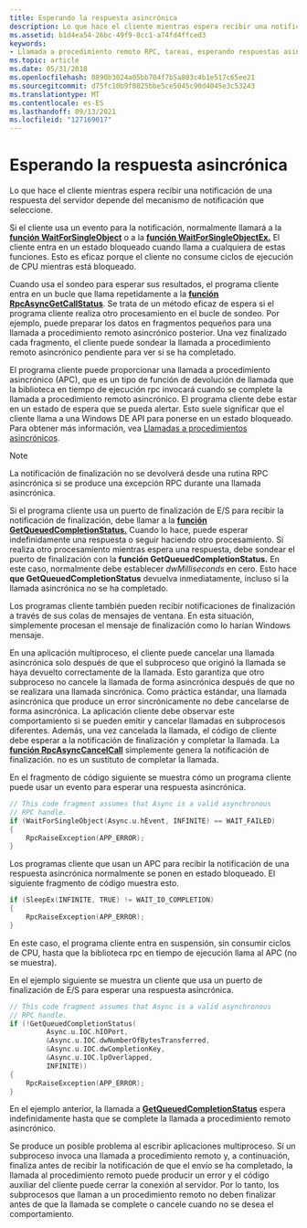 ```yaml
---
title: Esperando la respuesta asincrónica
description: Lo que hace el cliente mientras espera recibir una notificación de una respuesta del servidor depende del mecanismo de notificación que seleccione.
ms.assetid: b1d4ea54-26bc-49f9-8cc1-a74fd4ffced3
keywords:
- Llamada a procedimiento remoto RPC, tareas, esperando respuestas asincrónicas
ms.topic: article
ms.date: 05/31/2018
ms.openlocfilehash: 0890b3024a05bb704f7b5a803c4b1e517c65ee21
ms.sourcegitcommit: d75fc10b9f0825bbe5ce5045c90d4045e3c53243
ms.translationtype: MT
ms.contentlocale: es-ES
ms.lasthandoff: 09/13/2021
ms.locfileid: "127169017"
---
```

# <a name="waiting-for-the-asynchronous-reply"></a>Esperando la respuesta asincrónica

Lo que hace el cliente mientras espera recibir una notificación de una respuesta del servidor depende del mecanismo de notificación que seleccione.

Si el cliente usa un evento para la notificación, normalmente llamará a la [**función WaitForSingleObject**](/windows/desktop/api/synchapi/nf-synchapi-waitforsingleobject) o a la [**función WaitForSingleObjectEx.**](/windows/desktop/api/synchapi/nf-synchapi-waitforsingleobjectex) El cliente entra en un estado bloqueado cuando llama a cualquiera de estas funciones. Esto es eficaz porque el cliente no consume ciclos de ejecución de CPU mientras está bloqueado.

Cuando usa el sondeo para esperar sus resultados, el programa cliente entra en un bucle que llama repetidamente a la [**función RpcAsyncGetCallStatus**](/windows/desktop/api/Rpcasync/nf-rpcasync-rpcasyncgetcallstatus). Se trata de un método eficaz de espera si el programa cliente realiza otro procesamiento en el bucle de sondeo. Por ejemplo, puede preparar los datos en fragmentos pequeños para una llamada a procedimiento remoto asincrónico posterior. Una vez finalizado cada fragmento, el cliente puede sondear la llamada a procedimiento remoto asincrónico pendiente para ver si se ha completado.

El programa cliente puede proporcionar una llamada a procedimiento asincrónico (APC), que es un tipo de función de devolución de llamada que la biblioteca en tiempo de ejecución rpc invocará cuando se complete la llamada a procedimiento remoto asincrónico. El programa cliente debe estar en un estado de espera que se pueda alertar. Esto suele significar que el cliente llama a una Windows DE API para ponerse en un estado bloqueado. Para obtener más información, vea [Llamadas a procedimientos asincrónicos](/windows/desktop/Sync/asynchronous-procedure-calls).

> [!Note]  
> La notificación de finalización no se devolverá desde una rutina RPC asincrónica si se produce una excepción RPC durante una llamada asincrónica.

 

Si el programa cliente usa un puerto de finalización de E/S para recibir la notificación de finalización, debe llamar a la [**función GetQueuedCompletionStatus.**](/windows/desktop/api/ioapiset/nf-ioapiset-getqueuedcompletionstatus) Cuando lo hace, puede esperar indefinidamente una respuesta o seguir haciendo otro procesamiento. Si realiza otro procesamiento mientras espera una respuesta, debe sondear el puerto de finalización con la **función GetQueuedCompletionStatus.** En este caso, normalmente debe establecer *dwMilliseconds* en cero. Esto hace **que GetQueuedCompletionStatus** devuelva inmediatamente, incluso si la llamada asincrónica no se ha completado.

Los programas cliente también pueden recibir notificaciones de finalización a través de sus colas de mensajes de ventana. En esta situación, simplemente procesan el mensaje de finalización como lo harían Windows mensaje.

En una aplicación multiproceso, el cliente puede cancelar una llamada asincrónica solo después de que el subproceso que originó la llamada se haya devuelto correctamente de la llamada. Esto garantiza que otro subproceso no cancele la llamada de forma asincrónica después de que no se realizara una llamada sincrónica. Como práctica estándar, una llamada asincrónica que produce un error sincrónicamente no debe cancelarse de forma asincrónica. La aplicación cliente debe observar este comportamiento si se pueden emitir y cancelar llamadas en subprocesos diferentes. Además, una vez cancelada la llamada, el código de cliente debe esperar a la notificación de finalización y completar la llamada. La [**función RpcAsyncCancelCall**](/windows/desktop/api/Rpcasync/nf-rpcasync-rpcasynccancelcall) simplemente genera la notificación de finalización. no es un sustituto de completar la llamada.

En el fragmento de código siguiente se muestra cómo un programa cliente puede usar un evento para esperar una respuesta asincrónica.


```C++
// This code fragment assumes that Async is a valid asynchronous
// RPC handle.
if (WaitForSingleObject(Async.u.hEvent, INFINITE) == WAIT_FAILED)
{
    RpcRaiseException(APP_ERROR);
}
```



Los programas cliente que usan un APC para recibir la notificación de una respuesta asincrónica normalmente se ponen en estado bloqueado. El siguiente fragmento de código muestra esto.


```C++
if (SleepEx(INFINITE, TRUE) != WAIT_IO_COMPLETION)
{
    RpcRaiseException(APP_ERROR);
}
```



En este caso, el programa cliente entra en suspensión, sin consumir ciclos de CPU, hasta que la biblioteca rpc en tiempo de ejecución llama al APC (no se muestra).

En el ejemplo siguiente se muestra un cliente que usa un puerto de finalización de E/S para esperar una respuesta asincrónica.


```C++
// This code fragment assumes that Async is a valid asynchronous
// RPC handle.
if (!GetQueuedCompletionStatus(
         Async.u.IOC.hIOPort,
         &Async.u.IOC.dwNumberOfBytesTransferred,
         &Async.u.IOC.dwCompletionKey,
         &Async.u.IOC.lpOverlapped,
         INFINITE))
{
    RpcRaiseException(APP_ERROR);
}
```



En el ejemplo anterior, la llamada a [**GetQueuedCompletionStatus**](/windows/desktop/api/ioapiset/nf-ioapiset-getqueuedcompletionstatus) espera indefinidamente hasta que se complete la llamada a procedimiento remoto asincrónico.

Se produce un posible problema al escribir aplicaciones multiproceso. Si un subproceso invoca una llamada a procedimiento remoto y, a continuación, finaliza antes de recibir la notificación de que el envío se ha completado, la llamada al procedimiento remoto puede producir un error y el código auxiliar del cliente puede cerrar la conexión al servidor. Por lo tanto, los subprocesos que llaman a un procedimiento remoto no deben finalizar antes de que la llamada se complete o cancele cuando no se desea el comportamiento.

 

 